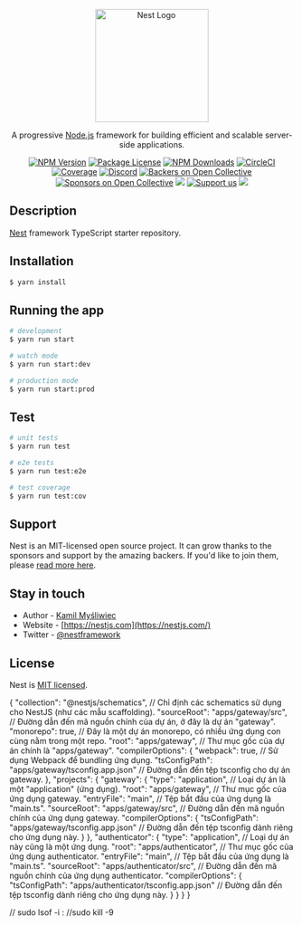 <p align="center">
  <a href="http://nestjs.com/" target="blank"><img src="https://nestjs.com/img/logo-small.svg" width="200" alt="Nest Logo" /></a>
</p>

[circleci-image]: https://img.shields.io/circleci/build/github/nestjs/nest/master?token=abc123def456
[circleci-url]: https://circleci.com/gh/nestjs/nest

  <p align="center">A progressive <a href="http://nodejs.org" target="_blank">Node.js</a> framework for building efficient and scalable server-side applications.</p>
    <p align="center">
<a href="https://www.npmjs.com/~nestjscore" target="_blank"><img src="https://img.shields.io/npm/v/@nestjs/core.svg" alt="NPM Version" /></a>
<a href="https://www.npmjs.com/~nestjscore" target="_blank"><img src="https://img.shields.io/npm/l/@nestjs/core.svg" alt="Package License" /></a>
<a href="https://www.npmjs.com/~nestjscore" target="_blank"><img src="https://img.shields.io/npm/dm/@nestjs/common.svg" alt="NPM Downloads" /></a>
<a href="https://circleci.com/gh/nestjs/nest" target="_blank"><img src="https://img.shields.io/circleci/build/github/nestjs/nest/master" alt="CircleCI" /></a>
<a href="https://coveralls.io/github/nestjs/nest?branch=master" target="_blank"><img src="https://coveralls.io/repos/github/nestjs/nest/badge.svg?branch=master#9" alt="Coverage" /></a>
<a href="https://discord.gg/G7Qnnhy" target="_blank"><img src="https://img.shields.io/badge/discord-online-brightgreen.svg" alt="Discord"/></a>
<a href="https://opencollective.com/nest#backer" target="_blank"><img src="https://opencollective.com/nest/backers/badge.svg" alt="Backers on Open Collective" /></a>
<a href="https://opencollective.com/nest#sponsor" target="_blank"><img src="https://opencollective.com/nest/sponsors/badge.svg" alt="Sponsors on Open Collective" /></a>
  <a href="https://paypal.me/kamilmysliwiec" target="_blank"><img src="https://img.shields.io/badge/Donate-PayPal-ff3f59.svg"/></a>
    <a href="https://opencollective.com/nest#sponsor"  target="_blank"><img src="https://img.shields.io/badge/Support%20us-Open%20Collective-41B883.svg" alt="Support us"></a>
  <a href="https://twitter.com/nestframework" target="_blank"><img src="https://img.shields.io/twitter/follow/nestframework.svg?style=social&label=Follow"></a>
</p>
  <!--[![Backers on Open Collective](https://opencollective.com/nest/backers/badge.svg)](https://opencollective.com/nest#backer)
  [![Sponsors on Open Collective](https://opencollective.com/nest/sponsors/badge.svg)](https://opencollective.com/nest#sponsor)-->

## Description

[Nest](https://github.com/nestjs/nest) framework TypeScript starter repository.

## Installation

```bash
$ yarn install
```

## Running the app

```bash
# development
$ yarn run start

# watch mode
$ yarn run start:dev

# production mode
$ yarn run start:prod
```

## Test

```bash
# unit tests
$ yarn run test

# e2e tests
$ yarn run test:e2e

# test coverage
$ yarn run test:cov
```

## Support

Nest is an MIT-licensed open source project. It can grow thanks to the sponsors and support by the amazing backers. If you'd like to join them, please [read more here](https://docs.nestjs.com/support).

## Stay in touch

- Author - [Kamil Myśliwiec](https://kamilmysliwiec.com)
- Website - [https://nestjs.com](https://nestjs.com/)
- Twitter - [@nestframework](https://twitter.com/nestframework)

## License

Nest is [MIT licensed](LICENSE).

{
"collection": "@nestjs/schematics", // Chỉ định các schematics sử dụng cho NestJS (như các mẫu scaffolding).
"sourceRoot": "apps/gateway/src", // Đường dẫn đến mã nguồn chính của dự án, ở đây là dự án "gateway".
"monorepo": true, // Đây là một dự án monorepo, có nhiều ứng dụng con cùng nằm trong một repo.
"root": "apps/gateway", // Thư mục gốc của dự án chính là "apps/gateway".
"compilerOptions": {
"webpack": true, // Sử dụng Webpack để bundling ứng dụng.
"tsConfigPath": "apps/gateway/tsconfig.app.json" // Đường dẫn đến tệp tsconfig cho dự án gateway.
},
"projects": {
"gateway": {
"type": "application", // Loại dự án là một "application" (ứng dụng).
"root": "apps/gateway", // Thư mục gốc của ứng dụng gateway.
"entryFile": "main", // Tệp bắt đầu của ứng dụng là "main.ts".
"sourceRoot": "apps/gateway/src", // Đường dẫn đến mã nguồn chính của ứng dụng gateway.
"compilerOptions": {
"tsConfigPath": "apps/gateway/tsconfig.app.json" // Đường dẫn đến tệp tsconfig dành riêng cho ứng dụng này.
}
},
"authenticator": {
"type": "application", // Loại dự án này cũng là một ứng dụng.
"root": "apps/authenticator", // Thư mục gốc của ứng dụng authenticator.
"entryFile": "main", // Tệp bắt đầu của ứng dụng là "main.ts".
"sourceRoot": "apps/authenticator/src", // Đường dẫn đến mã nguồn chính của ứng dụng authenticator.
"compilerOptions": {
"tsConfigPath": "apps/authenticator/tsconfig.app.json" // Đường dẫn đến tệp tsconfig dành riêng cho ứng dụng này.
}
}
}
}

// sudo lsof -i :
//sudo kill -9
